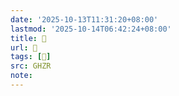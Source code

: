 ```yaml
---
date: '2025-10-13T11:31:20+08:00'
lastmod: '2025-10-14T06:42:24+08:00'
title: 󰩅
url: 󰩅
tags: [𣇲]
src: GHZR
note:
---
```

